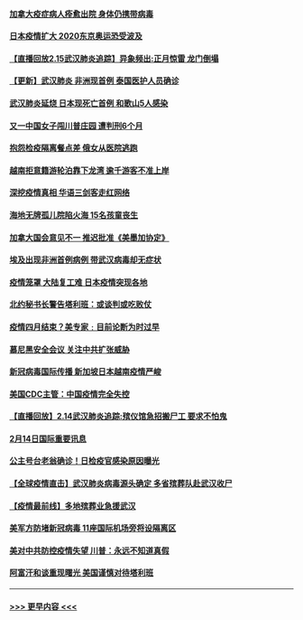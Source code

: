 #### [加拿大疫症病人痊愈出院 身体仍携带病毒](../pages/prog202/a102778061.md?t=02160133) 
#### [日本疫情扩大 2020东京奥运恐受波及](../pages/prog202/a102778049.md?t=02160133) 
#### [【直播回放2.15武汉肺炎追踪】异象频出:正月惊雷 龙门倒塌](../pages/prog202/a102777974.md?t=02160133) 
#### [【更新】武汉肺炎 非洲现首例 泰国医护人员确诊](../pages/prog202/a102770740.md?t=02160133) 
#### [武汉肺炎延烧 日本现死亡首例 和歌山5人感染](../pages/prog202/a102777815.md?t=02160133) 
#### [又一中国女子闯川普庄园 遭判刑6个月](../pages/prog202/a102777673.md?t=02160133) 
#### [抱怨检疫隔离餐点差 俄女从医院逃跑](../pages/prog202/a102777667.md?t=02160133) 
#### [越南拒意籍游轮泊靠下龙湾 逾千游客不准上岸](../pages/prog202/a102777646.md?t=02160133) 
#### [深挖疫情真相 华语三剑客走红网络](../pages/prog202/a102777624.md?t=02160133) 
#### [海地无牌孤儿院陷火海 15名孩童丧生](../pages/prog202/a102777620.md?t=02160133) 
#### [加拿大国会意见不一 推迟批准《美墨加协定》](../pages/prog202/a102777575.md?t=02160133) 
#### [埃及出现非洲首例病例 带武汉病毒却无症状](../pages/prog202/a102777559.md?t=02160133) 
#### [疫情笼罩 大陆复工难 日本疫情突现各地](../pages/prog202/a102777455.md?t=02160133) 
#### [北约秘书长警告塔利班：或谈判或吃败仗](../pages/prog202/a102777442.md?t=02160133) 
#### [疫情四月结束？美专家﹕目前论断为时过早](../pages/prog202/a102777248.md?t=02160133) 
#### [慕尼黑安全会议 关注中共扩张威胁](../pages/prog202/a102777254.md?t=02160133) 
#### [新冠病毒国际传播 新加坡日本越南疫情严峻](../pages/prog202/a102777245.md?t=02160133) 
#### [美国CDC主管：中国疫情完全失控](../pages/prog202/a102777236.md?t=02160133) 
#### [【直播回放】2.14武汉肺炎追踪:殡仪馆急招搬尸工 要求不怕鬼](../pages/prog202/a102777141.md?t=02160133) 
#### [2月14日国际重要讯息](../pages/prog202/a102777073.md?t=02160133) 
#### [公主号台老翁确诊！日检疫官感染原因曝光](../pages/prog202/a102777075.md?t=02160133) 
#### [【全球疫情直击】武汉肺炎病毒源头确定 多省殡葬队赴武汉收尸](../pages/prog202/a102777026.md?t=02160133) 
#### [【疫情最前线】多地殡葬业急援武汉](../pages/prog202/a102776986.md?t=02160133) 
#### [美军方防堵新冠病毒 11座国际机场旁将设隔离区](../pages/prog202/a102776870.md?t=02160133) 
#### [美对中共防控疫情失望 川普：永远不知道真假](../pages/prog202/a102776836.md?t=02160133) 
#### [阿富汗和谈重现曙光 美国谨慎对待塔利班](../pages/prog202/a102776748.md?t=02160133) 

----
#### [ >>> 更早内容 <<< ](../indexes/prog202-earlier.md)
